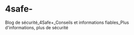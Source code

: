 # 4safe-
Blog de sécurité_4Safe+_Conseils et informations fiables_Plus d'informations, plus de sécurité
